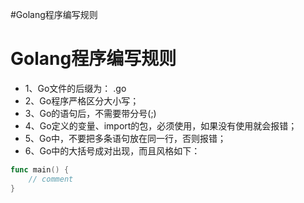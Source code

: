 #Golang程序编写规则

# Golang程序编写规则

* 1、Go文件的后缀为： .go
* 2、Go程序严格区分大小写；
* 3、Go的语句后，不需要带分号(;)
* 4、Go定义的变量、import的包，必须使用，如果没有使用就会报错；
* 5、Go中，不要把多条语句放在同一行，否则报错；
* 6、Go中的大括号成对出现，而且风格如下：

```go
func main() {
	// comment
}
```
